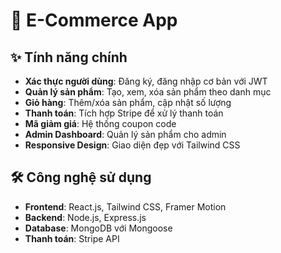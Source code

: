 # 🛒 E-Commerce App

## ✨ Tính năng chính
- **Xác thực người dùng**: Đăng ký, đăng nhập cơ bản với JWT  
- **Quản lý sản phẩm**: Tạo, xem, xóa sản phẩm theo danh mục  
- **Giỏ hàng**: Thêm/xóa sản phẩm, cập nhật số lượng  
- **Thanh toán**: Tích hợp Stripe để xử lý thanh toán  
- **Mã giảm giá**: Hệ thống coupon code  
- **Admin Dashboard**: Quản lý sản phẩm cho admin  
- **Responsive Design**: Giao diện đẹp với Tailwind CSS  

## 🛠 Công nghệ sử dụng
- **Frontend**: React.js, Tailwind CSS, Framer Motion  
- **Backend**: Node.js, Express.js  
- **Database**: MongoDB với Mongoose  
- **Thanh toán**: Stripe API  
